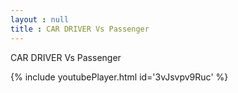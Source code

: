 ```yaml
---
layout : null
title : CAR DRIVER Vs Passenger
---
```


CAR DRIVER Vs Passenger



{% include youtubePlayer.html id='3vJsvpv9Ruc' %}
